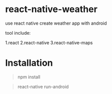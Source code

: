 # react-native-weather

use react native create weather app with android

tool include:

1.react
2.react-native
3.react-native-maps



# Installation

>npm install

>react-native run-android


